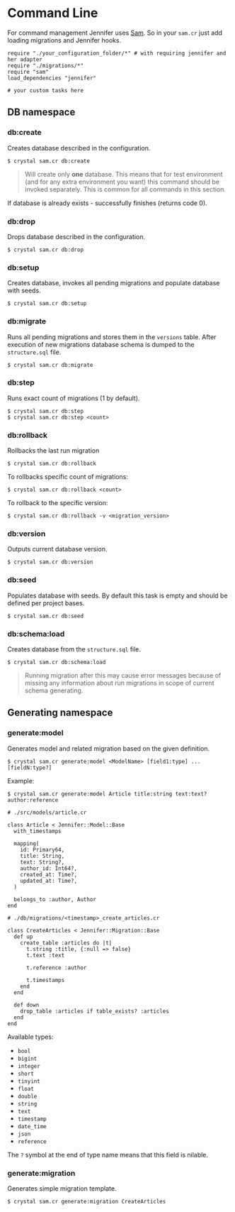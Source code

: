 # Command Line

For command management Jennifer uses [Sam](https://github.com/imdrasil/sam.cr). So in your `sam.cr` just add loading migrations and Jennifer hooks.

```crystal
require "./your_configuration_folder/*" # with requiring jennifer and her adapter
require "./migrations/*"
require "sam"
load_dependencies "jennifer"

# your custom tasks here
```

## DB namespace

### db:create

Creates database described in the configuration.

```shell
$ crystal sam.cr db:create
```

> Will create only **one** database. This means that for test environment (and for any extra environment you want) this command should be invoked separately. This is common for all commands in this section.

If database is already exists - successfully finishes (returns code 0).

### db:drop

Drops database described in the configuration.

```shell
$ crystal sam.cr db:drop
```

### db:setup

Creates database, invokes all pending migrations and populate database with seeds.

```shell
$ crystal sam.cr db:setup
```

### db:migrate

Runs all pending migrations and stores them in the `versions` table. After execution of new migrations database schema is dumped to the `structure.sql` file.

```shell
$ crystal sam.cr db:migrate
```

### db:step

Runs exact count of migrations (1 by default).

```shell
$ crystal sam.cr db:step
$ crystal sam.cr db:step <count>
```

### db:rollback

Rollbacks the last run migration

```shell
$ crystal sam.cr db:rollback
```

To rollbacks specific count of migrations:

```shell
$ crystal sam.cr db:rollback <count>
```

To rollback to the specific version:

```shell
$ crystal sam.cr db:rollback -v <migration_version>
```

### db:version

Outputs current database version.

```shell
$ crystal sam.cr db:version
```

### db:seed

Populates database with seeds. By default this task is empty and should be defined per project
bases.

```shell
$ crystal sam.cr db:seed
```

### db:schema:load

Creates database from the `structure.sql` file.

```shell
$ crystal sam.cr db:schema:load
```

> Running migration after this may cause error messages because of missing any information about run migrations in scope of current schema generating.

## Generating namespace

### generate:model

Generates model and related migration based on the given definition.

```shell
$ crystal sam.cr generate:model <ModelName> [field1:type] ... [fieldN:type?]
```

Example:

```shell
$ crystal sam.cr generate:model Article title:string text:text? author:reference
```

```crystal
# ./src/models/article.cr

class Article < Jennifer::Model::Base
  with_timestamps

  mapping(
    id: Primary64,
    title: String,
    text: String?,
    author_id: Int64?,
    created_at: Time?,
    updated_at: Time?,
  )

  belongs_to :author, Author
end

# ./db/migrations/<timestamp>_create_articles.cr

class CreateArticles < Jennifer::Migration::Base
  def up
    create_table :articles do |t|
      t.string :title, {:null => false}
      t.text :text

      t.reference :author

      t.timestamps
    end
  end

  def down
    drop_table :articles if table_exists? :articles
  end
end
```

Available types:

* `bool`
* `bigint`
* `integer`
* `short`
* `tinyint`
* `float`
* `double`
* `string`
* `text`
* `timestamp`
* `date_time`
* `json`
* `reference`

The `?` symbol at the end of type name means that this field is nilable.

### generate:migration

Generates simple migration template.

```shell
$ crystal sam.cr generate:migration CreateArticles
```
